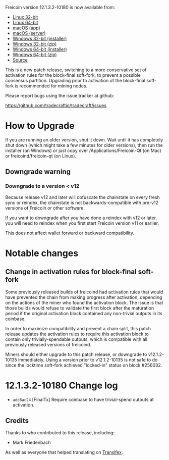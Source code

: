 Freicoin version 12.1.3.2-10180 is now available from:

  * [Linux 32-bit](https://s3.amazonaws.com/in.freico.stable/freicoin-v12.1.3.2-10180-linux32.zip)
  * [Linux 64-bit](https://s3.amazonaws.com/in.freico.stable/freicoin-v12.1.3.2-10180-linux64.zip)
  * [macOS (app)](https://s3.amazonaws.com/in.freico.stable/freicoin-v12.1.3.2-10180-osx.dmg)
  * [macOS (server)](https://s3.amazonaws.com/in.freico.stable/freicoin-v12.1.3.2-10180-osx64.tar.gz)
  * [Windows 32-bit (installer)](https://s3.amazonaws.com/in.freico.stable/freicoin-v12.1.3.2-10180-win32-setup.exe)
  * [Windows 32-bit (zip)](https://s3.amazonaws.com/in.freico.stable/freicoin-v12.1.3.2-10180-win32.zip)
  * [Windows 64-bit (installer)](https://s3.amazonaws.com/in.freico.stable/freicoin-v12.1.3.2-10180-win64-setup.exe)
  * [Windows 64-bit (zip)](https://s3.amazonaws.com/in.freico.stable/freicoin-v12.1.3.2-10180-win64.zip)
  * [Source](https://github.com/tradecraftio/tradecraft/archive/v12.1.3.2-10180.zip)

This is a new patch release, switching to a more conservative set of
activation rules for the block-final soft-fork, to prevent a possible
consensus partition.  Upgrading prior to activation of the block-final
soft-fork is recommended for mining nodes.

Please report bugs using the issue tracker at github:

  https://github.com/tradecraftio/tradecraft/issues

How to Upgrade
==============

If you are running an older version, shut it down. Wait until it has
completely shut down (which might take a few minutes for older
versions), then run the installer (on Windows) or just copy over
/Applications/Freicoin-Qt (on Mac) or freicoind/freicoin-qt (on
Linux).

Downgrade warning
-----------------

### Downgrade to a version < v12

Because release v12 and later will obfuscate the chainstate on every
fresh sync or reindex, the chainstate is not backwards-compatible with
pre-v12 versions of Freicoin or other software.

If you want to downgrade after you have done a reindex with v12 or
later, you will need to reindex when you first start Freicoin version
v11 or earlier.

This does not affect wallet forward or backward compatibility.

Notable changes
===============

Change in activation rules for block-final soft-fork
----------------------------------------------------

Some previously released builds of freicoind had activation rules that
would have prevented the chain from making progress after activation,
depending on the actions of the miner who found the activation block.
The issue is that those builds would refuse to validate the first
block after the maturation period if the original activation block
contained any non-trivial outputs in its coinbase.

In order to maximize compatibility and prevent a chain split, this
patch release updates the activation rules to require this activation
block to contain only trivially-spendable outputs, which is compatible
with all previously released versions of freicoind.

Miners should either upgrade to this patch release, or downgrade to
v12.1.2-10135 immediately.  Using a version prior to v12.1.2-10135 is
not safe to do since the locktime soft-fork achieved "locked-in"
status on block #256032.

12.1.3.2-10180 Change log
=========================

  * `add8ac24` [FinalTx]
    Require coinbase to have trivial-spend outputs at activation.

Credits
--------

Thanks to who contributed to this release, including:

- Mark Friedenbach

As well as everyone that helped translating on [Transifex](https://www.transifex.com/tradecraft/freicoin-1/).
